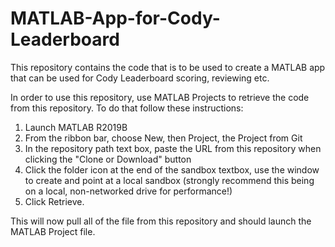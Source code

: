 # MATLAB-App-for-Cody-Leaderboard
This repository contains the code that is to be used to create a MATLAB app that can be used for Cody Leaderboard scoring, reviewing etc.

In order to use this repository, use MATLAB Projects to retrieve the code from this repository. To do that follow these instructions:

1. Launch MATLAB R2019B
2. From the ribbon bar, choose New, then Project, the Project from Git
3. In the repository path text box, paste the URL from this repository when clicking the "Clone or Download" button
4. Click the folder icon at the end of the sandbox textbox, use the window to create and point at a local sandbox (strongly recommend this being on a local, non-networked drive for performance!)
5. Click Retrieve.

This will now pull all of the file from this repository and should launch the MATLAB Project file.
